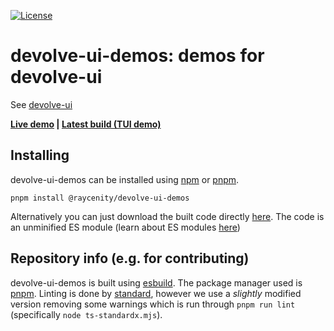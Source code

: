[![License](https://img.shields.io/badge/License-Apache_2.0-blue.svg)](https://opensource.org/licenses/Apache-2.0)

# devolve-ui-demos: demos for devolve-ui

See [devolve-ui](https://github.com/Jakobeha/devolve-ui)

**[Live demo](https://jakobeha.github.io/devolve-ui-demos/index.html) | [Latest build (TUI demo)](https://github.com/Jakobeha/devolve-ui-demos/releases/lastest)**

## Installing

devolve-ui-demos can be installed using [npm](https://www.npmjs.com/) or [pnpm](https://pnpm.io/).

```shell
pnpm install @raycenity/devolve-ui-demos
```

Alternatively you can just download the built code directly [here](https://github.com/Jakobeha/devolve-ui-demos/releases/latest). The code is an unminified ES module (learn about ES modules [here](https://developer.mozilla.org/en-US/docs/Web/JavaScript/Guide/Modules))

## Repository info (e.g. for contributing)

devolve-ui-demos is built using [esbuild](https://esbuild.org/). The package manager used is [pnpm](https://pnpm.io/). Linting is done by [standard](https://standardjs.com/), however we use a *slightly* modified version removing some warnings which is run through `pnpm run lint` (specifically `node ts-standardx.mjs`).
